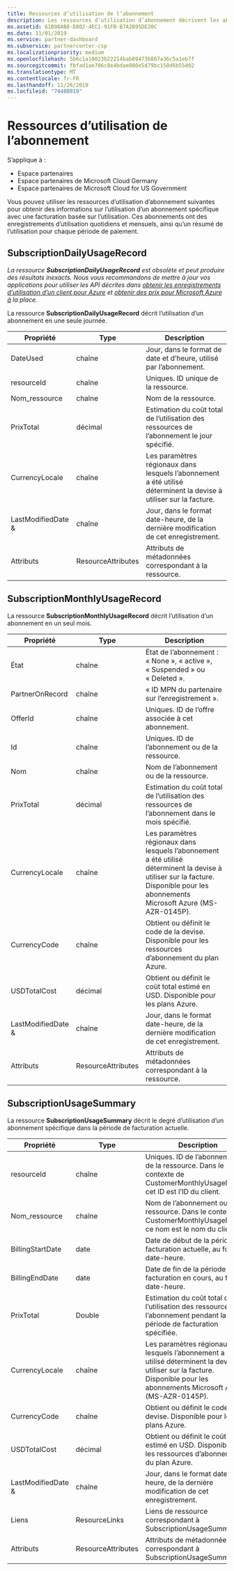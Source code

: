 ```yaml
---
title: Ressources d’utilisation de l’abonnement
description: Les ressources d’utilisation d’abonnement décrivent les abonnements avec la facturation basée sur l’utilisation. Ces abonnements ont des enregistrements d’utilisation quotidiens et mensuels, ainsi qu’un résumé de l’utilisation pour chaque période de paiement.
ms.assetid: 61B98AB8-D802-4EC1-91FB-B7A2B95DE20C
ms.date: 11/01/2019
ms.service: partner-dashboard
ms.subservice: partnercenter-csp
ms.localizationpriority: medium
ms.openlocfilehash: 5b6c1a10023b22214bab89473b867a36c5a1eb7f
ms.sourcegitcommit: fbfad1ae706c8e4bdae080e5d79bc158d6b55d02
ms.translationtype: MT
ms.contentlocale: fr-FR
ms.lasthandoff: 11/26/2019
ms.locfileid: "74488019"
---
```

# <a name="subscription-usage-resources"></a>Ressources d’utilisation de l’abonnement

S’applique à :

- Espace partenaires
- Espace partenaires de Microsoft Cloud Germany
- Espace partenaires de Microsoft Cloud for US Government

Vous pouvez utiliser les ressources d’utilisation d’abonnement suivantes pour obtenir des informations sur l’utilisation d’un abonnement spécifique avec une facturation basée sur l’utilisation. Ces abonnements ont des enregistrements d’utilisation quotidiens et mensuels, ainsi qu’un résumé de l’utilisation pour chaque période de paiement.

## <a name="subscriptiondailyusagerecord"></a>SubscriptionDailyUsageRecord

*La ressource **SubscriptionDailyUsageRecord** est obsolète et peut produire des résultats inexacts. Nous vous recommandons de mettre à jour vos applications pour utiliser les API décrites dans [obtenir les enregistrements d’utilisation d’un client pour Azure](get-a-customer-s-utilization-record-for-azure.md) et [obtenir des prix pour Microsoft Azure à](get-prices-for-microsoft-azure.md) la place.*

La ressource **SubscriptionDailyUsageRecord** décrit l’utilisation d’un abonnement en une seule journée.

| Propriété         | Type               | Description                                                                                   |
|------------------|--------------------|-----------------------------------------------------------------------------------------------|
| DateUsed         | chaîne             | Jour, dans le format de date et d’heure, utilisé par l’abonnement.                                 |
| resourceId       | chaîne             | Uniques. ID unique de la ressource.                                                          |
| Nom_ressource     | chaîne             | Nom de la ressource.                                                                     |
| PrixTotal        | décimal             | Estimation du coût total de l’utilisation des ressources de l’abonnement le jour spécifié.     |
| CurrencyLocale   | chaîne             | Les paramètres régionaux dans lesquels l’abonnement a été utilisé déterminent la devise à utiliser sur la facture. |
| LastModifiedDate & | chaîne             | Jour, dans le format date-heure, de la dernière modification de cet enregistrement.                             |
| Attributs       | ResourceAttributes | Attributs de métadonnées correspondant à la ressource.                                        |

## <a name="subscriptionmonthlyusagerecord"></a>SubscriptionMonthlyUsageRecord

La ressource **SubscriptionMonthlyUsageRecord** décrit l’utilisation d’un abonnement en un seul mois.

| Propriété         | Type               | Description                                                                                   |
|------------------|--------------------|-----------------------------------------------------------------------------------------------|
| État           | chaîne             | État de l’abonnement : « None », « active », « Suspended » ou « Deleted ».                  |
| PartnerOnRecord  | chaîne             | « ID MPN du partenaire sur l’enregistrement ».                                                        |
| OfferId          | chaîne             | Uniques. ID de l’offre associée à cet abonnement.                                       |
| Id               | chaîne             | Uniques. ID de l’abonnement ou de la ressource.                                                 |
| Nom             | chaîne             | Nom de l’abonnement ou de la ressource.                                                     |
| PrixTotal        | décimal             | Estimation du coût total de l’utilisation des ressources de l’abonnement dans le mois spécifié.   |
| CurrencyLocale   | chaîne             | Les paramètres régionaux dans lesquels l’abonnement a été utilisé déterminent la devise à utiliser sur la facture. Disponible pour les abonnements Microsoft Azure (MS-AZR-0145P). |
| CurrencyCode     | chaîne             | Obtient ou définit le code de la devise. Disponible pour les ressources d’abonnement du plan Azure.                                         |
| USDTotalCost     | décimal             | Obtient ou définit le coût total estimé en USD. Disponible pour les plans Azure.                                         |
| LastModifiedDate & | chaîne             | Jour, dans le format date-heure, de la dernière modification de cet enregistrement.                             |
| Attributs       | ResourceAttributes | Attributs de métadonnées correspondant à la ressource.                                        |

## <a name="subscriptionusagesummary"></a>SubscriptionUsageSummary

La ressource **SubscriptionUsageSummary** décrit le degré d’utilisation d’un abonnement spécifique dans la période de facturation actuelle.

| Propriété         | Type               | Description                                                                                                            |
|------------------|--------------------|------------------------------------------------------------------------------------------------------------------------|
| resourceId       | chaîne             | Uniques. ID de l’abonnement ou de la ressource. Dans le contexte de CustomerMonthlyUsageRecord, cet ID est l’ID du client. |
| Nom_ressource     | chaîne             | Nom de l’abonnement ou de la ressource. Dans le contexte de CustomerMonthlyUsageRecord, ce nom est le nom du client. |
| BillingStartDate | date               | Date de début de la période de facturation actuelle, au format date-heure.                                                     |
| BillingEndDate   | date               | Date de fin de la période de facturation en cours, au format date-heure.                                                       |
| PrixTotal        | Double             | Estimation du coût total de l’utilisation des ressources dans l’abonnement pendant la période de facturation spécifiée.               |
| CurrencyLocale   | chaîne             | Les paramètres régionaux dans lesquels l’abonnement a été utilisé déterminent la devise à utiliser sur la facture. Disponible pour les abonnements Microsoft Azure (MS-AZR-0145P). |
| CurrencyCode   | chaîne             | Obtient ou définit le code de la devise. Disponible pour les plans Azure.                                         |
| USDTotalCost   | décimal             | Obtient ou définit le coût total estimé en USD. Disponible pour les ressources d’abonnement du plan Azure.                                         |
| LastModifiedDate & | chaîne             | Jour, dans le format date-heure, de la dernière modification de cet enregistrement.                                                      |
| Liens            | ResourceLinks      | Liens de ressource correspondant à SubscriptionUsageSummary.                                                      |
| Attributs       | ResourceAttributes | Attributs de métadonnées correspondant à SubscriptionUsageSummary.                                                 |
